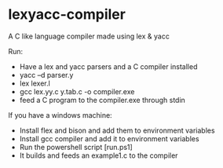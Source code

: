 # lexyacc-compiler
A C like language compiler made using lex &amp; yacc

Run:
- Have a lex and yacc parsers and a C compiler installed
- yacc –d parser.y
- lex lexer.l
- gcc lex.yy.c y.tab.c -o compiler.exe
- feed a C program to the compiler.exe through stdin


If you have a windows machine:
- Install flex and bison and add them to environment variables
- Install gcc compiler and add it to environment variables
- Run the powershell script [run.ps1]
- It builds and feeds an example1.c to the compiler
